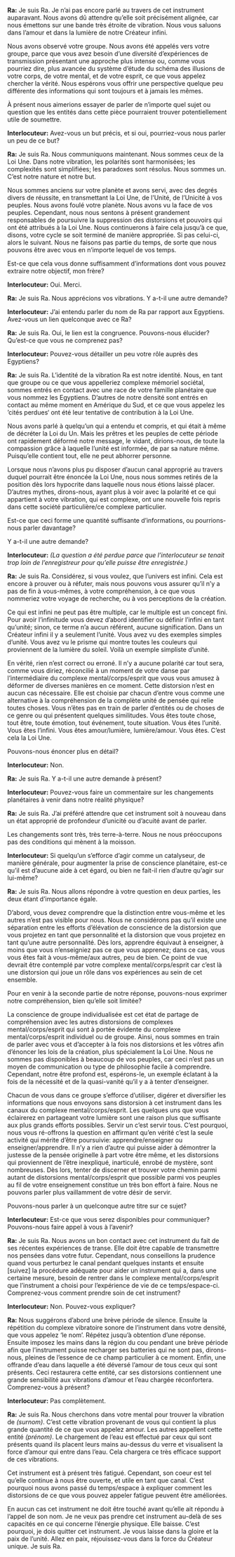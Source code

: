 <p><strong>Ra:</strong> Je suis Ra. Je n’ai pas encore parlé au travers de cet instrument auparavant. Nous avons dû attendre qu’elle soit précisément alignée, car nous émettons sur une bande très étroite de vibration. Nous vous saluons dans l’amour et dans la lumière de notre Créateur infini.</p>
<p>Nous avons observé votre groupe. Nous avons été appelés vers votre groupe, parce que vous avez besoin d’une diversité d’expériences de transmission présentant une approche plus intense ou, comme vous pourriez dire, plus avancée du système d’étude du schéma des illusions de votre corps, de votre mental, et de votre esprit, ce que vous appelez chercher la vérité. Nous espérons vous offrir une perspective quelque peu différente des informations qui sont toujours et à jamais les mêmes.</p>
<p>À présent nous aimerions essayer de parler de n’importe quel sujet ou question que les entités dans cette pièce pourraient trouver potentiellement utile de soumettre.</p>
<p><strong>Interlocuteur:</strong> Avez-vous un but précis, et si oui, pourriez-vous nous parler un peu de ce but?</p>
<p><strong>Ra:</strong> Je suis Ra. Nous communiquons maintenant. Nous sommes ceux de la Loi Une. Dans notre vibration, les polarités sont harmonisées; les complexités sont simplifiées; les paradoxes sont résolus. Nous sommes un. C’est notre nature et notre but.</p>
<p>Nous sommes anciens sur votre planète et avons servi, avec des degrés divers de réussite, en transmettant la Loi Une, de l’Unité, de l’Unicité à vos peuples. Nous avons foulé votre planète. Nous avons vu la face de vos peuples. Cependant, nous nous sentons à présent grandement responsables de poursuivre la suppression des distorsions et pouvoirs qui ont été attribués à la Loi Une. Nous continuerons à faire cela jusqu’à ce que, disons, votre cycle se soit terminé de manière appropriée. Si pas celui-ci, alors le suivant. Nous ne faisons pas partie du temps, de sorte que nous pouvons être avec vous en n’importe lequel de vos temps.</p>
<p>Est-ce que cela vous donne suffisamment d’informations dont vous pouvez extraire notre objectif, mon frère?</p>
<p><strong>Interlocuteur:</strong> Oui. Merci.</p>
<p><strong>Ra:</strong> Je suis Ra. Nous apprécions vos vibrations. Y a-t-il une autre demande?</p>
<p><strong>Interlocuteur:</strong> J’ai entendu parler du nom de Ra par rapport aux Egyptiens. Avez-vous un lien quelconque avec ce Ra?</p>
<p><strong>Ra:</strong> Je suis Ra. Oui, le lien est la congruence. Pouvons-nous élucider? Qu’est-ce que vous ne comprenez pas?</p>
<p><strong>Interlocuteur:</strong> Pouvez-vous détailler un peu votre rôle auprès des Egyptiens?</p>
<p><strong>Ra:</strong> Je suis Ra. L’identité de la vibration Ra est notre identité. Nous, en tant que groupe ou ce que vous appelleriez complexe mémoriel sociétal, sommes entrés en contact avec une race de votre famille planétaire que vous nommez les Egyptiens. D’autres de notre densité sont entrés en contact au même moment en Amérique du Sud, et ce que vous appelez les ’cités perdues‘ ont été leur tentative de contribution à la Loi Une.</p>
<p>Nous avons parlé à quelqu’un qui a entendu et compris, et qui était à même de décréter la Loi du Un. Mais les prêtres et les peuples de cette période ont rapidement déformé notre message, le vidant, dirions-nous, de toute la compassion grâce à laquelle l’unité est informée, de par sa nature même. Puisqu’elle contient tout, elle ne peut abhorrer personne.</p>
<p>Lorsque nous n’avons plus pu disposer d’aucun canal approprié au travers duquel pourrait être énoncée la Loi Une, nous nous sommes retirés de la position dès lors hypocrite dans laquelle nous nous étions laissé placer. D’autres mythes, dirons-nous, ayant plus à voir avec la polarité et ce qui appartient à votre vibration, qui est complexe, ont une nouvelle fois repris dans cette société particulière/ce complexe particulier.</p>
<p>Est-ce que ceci forme une quantité suffisante d’informations, ou pourrions-nous parler davantage?</p>
<p>Y a-t-il une autre demande?</p>
<p><strong>Interlocuteur:</strong> <em>(La question a été perdue parce que l’interlocuteur se tenait trop loin de l’enregistreur pour qu’elle puisse être enregistrée.)</em></p>
<p><strong>Ra:</strong> Je suis Ra. Considérez, si vous voulez, que l’univers est infini. Cela est encore à prouver ou à réfuter, mais nous pouvons vous assurer qu’il n’y a pas de fin à vous-mêmes, à votre compréhension, à ce que vous nommeriez votre voyage de recherche, ou à vos perceptions de la création.</p>
<p>Ce qui est infini ne peut pas être multiple, car le multiple est un concept fini. Pour avoir l’infinitude vous devez d’abord identifier ou définir l’infini en tant qu’unité; sinon, ce terme n’a aucun référent, aucune signification. Dans un Créateur infini il y a seulement l’unité. Vous avez vu des exemples simples d’unité. Vous avez vu le prisme qui montre toutes les couleurs qui proviennent de la lumière du soleil. Voilà un exemple simpliste d’unité.</p>
<p>En vérité, rien n’est correct ou erroné. Il n’y a aucune polarité car tout sera, comme vous diriez, réconcilié à un moment de votre danse par l’intermédiaire du complexe mental/corps/esprit que vous vous amusez à déformer de diverses manières en ce moment. Cette distorsion n’est en aucun cas nécessaire. Elle est choisie par chacun d’entre vous comme une alternative à la compréhension de la complète unité de pensée qui relie toutes choses. Vous n’êtes pas en train de parler d’entités ou de choses de ce genre ou qui présentent quelques similitudes. Vous êtes toute chose, tout être, toute émotion, tout événement, toute situation. Vous êtes l’unité. Vous êtes l’infini. Vous êtes amour/lumière, lumière/amour. Vous êtes. C’est cela la Loi Une.</p>
<p>Pouvons-nous énoncer plus en détail?</p>
<p><strong>Interlocuteur:</strong> Non.</p>
<p><strong>Ra:</strong> Je suis Ra. Y a-t-il une autre demande à présent?</p>
<p><strong>Interlocuteur:</strong> Pouvez-vous faire un commentaire sur les changements planétaires à venir dans notre réalité physique?</p>
<p><strong>Ra:</strong> Je suis Ra. J’ai préféré attendre que cet instrument soit à nouveau dans un état approprié de profondeur d’unicité ou d’acuité avant de parler.</p>
<p>Les changements sont très, très terre-à-terre. Nous ne nous préoccupons pas des conditions qui mènent à la moisson.</p>
<p><strong>Interlocuteur:</strong> Si quelqu’un s’efforce d’agir comme un catalyseur, de manière générale, pour augmenter la prise de conscience planétaire, est-ce qu’il est d’aucune aide à cet égard, ou bien ne fait-il rien d’autre qu’agir sur lui-même?</p>
<p><strong>Ra:</strong> Je suis Ra. Nous allons répondre à votre question en deux parties, les deux étant d’importance égale.</p>
<p>D’abord, vous devez comprendre que la distinction entre vous-même et les autres n’est pas visible pour nous. Nous ne considérons pas qu’il existe une séparation entre les efforts d’élévation de conscience de la distorsion que vous projetez en tant que personnalité et la distorsion que vous projetez en tant qu’une autre personnalité. Dès lors, apprendre équivaut à enseigner, à moins que vous n’enseigniez pas ce que vous apprenez; dans ce cas, vous vous êtes fait à vous-même/aux autres, peu de bien. Ce point de vue devrait être contemplé par votre complexe mental/corps/esprit car c’est là une distorsion qui joue un rôle dans vos expériences au sein de cet ensemble.</p>
<p>Pour en venir à la seconde partie de notre réponse, pouvons-nous exprimer notre compréhension, bien qu’elle soit limitée?</p>
<p>La conscience de groupe individualisée est cet état de partage de compréhension avec les autres distorsions de complexes mental/corps/esprit qui sont à portée évidente du complexe mental/corps/esprit individuel ou de groupe. Ainsi, nous sommes en train de parler avec vous et d’accepter à la fois nos distorsions et les vôtres afin d’énoncer les lois de la création, plus spécialement la Loi Une. Nous ne sommes pas disponibles à beaucoup de vos peuples, car ceci n’est pas un moyen de communication ou type de philosophie facile à comprendre. Cependant, notre être profond est, espérons-le, un exemple éclatant à la fois de la nécessité et de la quasi-vanité qu’il y a à tenter d’enseigner.</p>
<p>Chacun de vous dans ce groupe s’efforce d’utiliser, digérer et diversifier les informations que nous envoyons sans distorsion à cet instrument dans les canaux du complexe mental/corps/esprit. Les quelques uns que vous éclairerez en partageant votre lumière sont une raison plus que suffisante aux plus grands efforts possibles. Servir un c’est servir tous. C’est pourquoi, nous vous ré-offrons la question en affirmant qu’en vérité c’est la seule activité qui mérite d’être poursuivie: apprendre/enseigner ou enseigner/apprendre. Il n’y a rien d’autre qui puisse aider à démontrer la justesse de la pensée originelle à part votre être même, et les distorsions qui proviennent de l’être inexpliqué, inarticulé, enrobé de mystère, sont nombreuses. Dès lors, tenter de discerner et trouver votre chemin parmi autant de distorsions mental/corps/esprit que possible parmi vos peuples au fil de votre enseignement constitue un très bon effort à faire. Nous ne pouvons parler plus vaillamment de votre désir de servir.</p>
<p>Pouvons-nous parler à un quelconque autre titre sur ce sujet?</p>
<p><strong>Interlocuteur:</strong> Est-ce que vous serez disponibles pour communiquer? Pouvons-nous faire appel à vous à l’avenir?</p>
<p><strong>Ra:</strong> Je suis Ra. Nous avons un bon contact avec cet instrument du fait de ses récentes expériences de transe. Elle doit être capable de transmettre nos pensées dans votre futur. Cependant, nous conseillons la prudence quand vous perturbez le canal pendant quelques instants et ensuite [suivez] la procédure adéquate pour aider un instrument qui a, dans une certaine mesure, besoin de rentrer dans le complexe mental/corps/esprit que l’instrument a choisi pour l’expérience de vie de ce temps/espace-ci. Comprenez-vous comment prendre soin de cet instrument?</p>
<p><strong>Interlocuteur:</strong> Non. Pouvez-vous expliquer?</p>
<p><strong>Ra:</strong> Nous suggérons d’abord une brève période de silence. Ensuite la répétition du complexe vibratoire sonore de l’instrument dans votre densité, que vous appelez ‘le nom’. Répétez jusqu’à obtention d’une réponse. Ensuite imposez les mains dans la région du cou pendant une brève période afin que l’instrument puisse recharger ses batteries qui ne sont pas, dirons-nous, pleines de l’essence de ce champ particulier à ce moment. Enfin, une offrande d’eau dans laquelle a été déversé l’amour de tous ceux qui sont présents. Ceci restaurera cette entité, car ses distorsions contiennent une grande sensibilité aux vibrations d’amour et l’eau chargée réconfortera. Comprenez-vous à présent?</p>
<p><strong>Interlocuteur:</strong> Pas complètement.</p>
<p><strong>Ra:</strong> Je suis Ra. Nous cherchons dans votre mental pour trouver la vibration de <em>(surnom)</em>. C’est cette vibration provenant de vous qui contient la plus grande quantité de ce que vous appelez amour. Les autres appellent cette entité <em>(prénom)</em>. Le chargement de l’eau est effectué par ceux qui sont présents quand ils placent leurs mains au-dessus du verre et visualisent la force d’amour qui entre dans l’eau. Cela chargera ce très efficace support de ces vibrations.</p>
<p>Cet instrument est à présent très fatigué. Cependant, son coeur est tel qu’elle continue à nous être ouverte, et utile en tant que canal. C’est pourquoi nous avons passé du temps/espace à expliquer comment les distorsions de ce que vous pouvez appeler fatigue peuvent être améliorées.</p>
<p>En aucun cas cet instrument ne doit être touché avant qu’elle ait répondu à l’appel de son nom. Je ne veux pas prendre cet instrument au-delà de ses capacités en ce qui concerne l’énergie physique. Elle baisse. C’est pourquoi, je dois quitter cet instrument. Je vous laisse dans la gloire et la paix de l’unité. Allez en paix, réjouissez-vous dans la force du Créateur unique. Je suis Ra.</p>